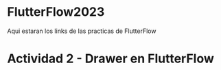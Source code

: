 # FlutterFlow2023
Aqui estaran los links de las practicas de FlutterFlow

# Actividad 2 - Drawer en FlutterFlow
